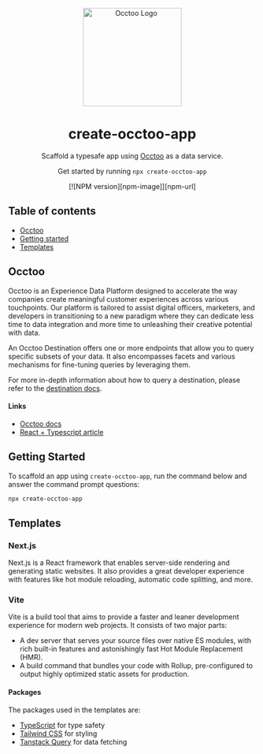 <p align="center">
  <picture>
  <source media="(prefers-color-scheme: light)" srcset="https://www.occtoo.com/hs-fs/hubfs/Logo-Occtoo-dark.png?width=125&height=20&name=Logo-Occtoo-dark.png">
  <img src="https://www.occtoo.com/hs-fs/hubfs/Logo-Occtoo-dark.png?width=125&height=20&name=Logo-Occtoo-dark.png" width="200" alt="Occtoo Logo">
</picture>
</p>

<h1 align="center">
  create-occtoo-app
</h1>

<p align="center">
  Scaffold a typesafe app using <a rel="noopener noreferrer" target="_blank" href="https://www.occtoo.com">Occtoo</a> as a data service.
</p>

<p align="center">
  Get started by running <code>npx create-occtoo-app</code>
</p>

<div align="center">

[![NPM version][npm-image]][npm-url]

</div>

## Table of contents

- <a href="#about">Occtoo</a>
- <a href="#getting-started">Getting started</a>
- <a href="#templates">Templates</a>

<h2 id="about">Occtoo</h2>

Occtoo is an Experience Data Platform designed to accelerate the way companies create meaningful customer experiences across various touchpoints. Our platform is tailored to assist digital officers, marketers, and developers in transitioning to a new paradigm where they can dedicate less time to data integration and more time to unleashing their creative potential with data.

An Occtoo Destination offers one or more endpoints that allow you to query specific subsets of your data. It also encompasses facets and various mechanisms for fine-tuning queries by leveraging them.

For more in-depth information about how to query a destination, please refer to the [destination docs](https://docs.occtoo.com/docs/get-started/call-custom-destination/).

#### Links

- [Occtoo docs](https://docs.occtoo.com/)
- [React + Typescript article](https://docs.occtoo.com/docs/get-started/Examples/frontend-example)

<h2 id="getting-started">Getting Started</h2>

To scaffold an app using `create-occtoo-app`, run the command below and answer the command prompt questions:

```bash
npx create-occtoo-app
```

<h2 id="templates">Templates</h2>

### Next.js

Next.js is a React framework that enables server-side rendering and generating static websites. It also provides a great developer experience with features like hot module reloading, automatic code splitting, and more.

### Vite

Vite is a build tool that aims to provide a faster and leaner development experience for modern web projects. It consists of two major parts:

- A dev server that serves your source files over native ES modules, with rich built-in features and astonishingly fast Hot Module Replacement (HMR).
- A build command that bundles your code with Rollup, pre-configured to output highly optimized static assets for production.

#### Packages

The packages used in the templates are:

- [TypeScript](https://typescriptlang.org) for type safety
- [Tailwind CSS](https://tailwindcss.com) for styling
- [Tanstack Query](https://tanstack.com/query/latest) for data fetching
